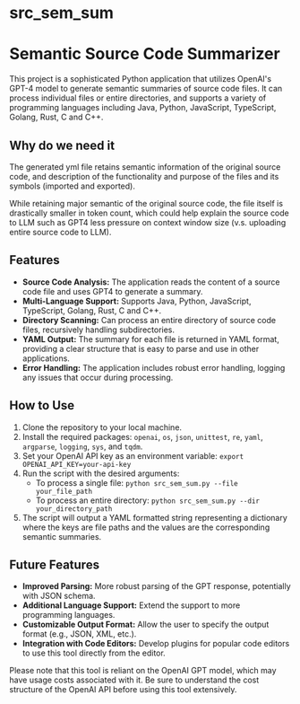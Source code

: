# src_sem_sum
# Semantic Source Code Summarizer

This project is a sophisticated Python application that utilizes OpenAI's GPT-4 model to generate semantic summaries of source code files. It can process individual files or entire directories, and supports a variety of programming languages including Java, Python, JavaScript, TypeScript, Golang, Rust, C and C++.

## Why do we need it
The generated yml file retains semantic information of the original source code, and description of the functionality and purpose of the files and its symbols (imported and exported).

While retaining major semantic of the original source code, the file itself is drastically smaller in token count, which could help explain the source code to LLM such as GPT4 less pressure on context window size (v.s. uploading entire source code to LLM).


## Features
- **Source Code Analysis:** The application reads the content of a source code file and uses GPT4 to generate a summary.
- **Multi-Language Support:** Supports Java, Python, JavaScript, TypeScript, Golang, Rust, C and C++.
- **Directory Scanning:** Can process an entire directory of source code files, recursively handling subdirectories.
- **YAML Output:** The summary for each file is returned in YAML format, providing a clear structure that is easy to parse and use in other applications.
- **Error Handling:** The application includes robust error handling, logging any issues that occur during processing.

## How to Use
1. Clone the repository to your local machine.
2. Install the required packages: `openai`, `os`, `json`, `unittest`, `re`, `yaml`, `argparse`, `logging`, `sys`, and `tqdm`.
3. Set your OpenAI API key as an environment variable: `export OPENAI_API_KEY=your-api-key`
4. Run the script with the desired arguments:
   - To process a single file: `python src_sem_sum.py --file your_file_path`
   - To process an entire directory: `python src_sem_sum.py --dir your_directory_path`
5. The script will output a YAML formatted string representing a dictionary where the keys are file paths and the values are the corresponding semantic summaries.

## Future Features
- **Improved Parsing:** More robust parsing of the GPT response, potentially with JSON schema.
- **Additional Language Support:** Extend the support to more programming languages.
- **Customizable Output Format:** Allow the user to specify the output format (e.g., JSON, XML, etc.).
- **Integration with Code Editors:** Develop plugins for popular code editors to use this tool directly from the editor.

Please note that this tool is reliant on the OpenAI GPT model, which may have usage costs associated with it. Be sure to understand the cost structure of the OpenAI API before using this tool extensively.
